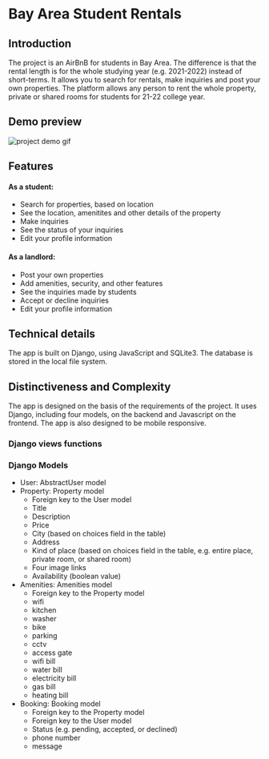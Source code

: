 # Bay Area Student Rentals
## Introduction
The project is an AirBnB for students in Bay Area. The difference is that the rental length is for the whole studying year (e.g. 2021-2022) instead of short-terms. It allows you to search for rentals, make inquiries and post your own properties. The platform allows any person to rent the whole property, private or shared rooms for students for 21-22 college year.

## Demo preview
![project demo gif](student.gif)

## Features
#### As a student:
* Search for properties, based on location
* See the location, amenitites and other details of the property
* Make inquiries
* See the status of your inquiries
* Edit your profile information
#### As a landlord:
* Post your own properties
* Add amenities, security, and other features
* See the inquiries made by students
* Accept or decline inquiries
* Edit your profile information

## Technical details
The app is built on Django, using JavaScript and SQLite3. The database is stored in the local file system.

## Distinctiveness and Complexity
The app is designed on the basis of the requirements of the project. It uses Django, including four models, on the backend and Javascript on the frontend. The app is also designed to be mobile responsive.
### Django views functions

### Django Models
* User: AbstractUser model
* Property: Property model
    * Foreign key to the User model
    * Title
    * Description
    * Price
    * City (based on choices field in the table)
    * Address
    * Kind of place (based on choices field in the table, e.g. entire place, private room, or shared room)
    * Four image links
    * Availability (boolean value)
* Amenities: Amenities model
    * Foreign key to the Property model
    * wifi
    * kitchen
    * washer
    * bike
    * parking
    * cctv
    * access gate
    * wifi bill
    * water bill
    * electricity bill
    * gas bill
    * heating bill
* Booking: Booking model
    * Foreign key to the Property model
    * Foreign key to the User model
    * Status (e.g. pending, accepted, or declined)
    * phone number
    * message






